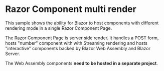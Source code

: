 # Razor Component multi render

This sample shows the ability for Blazor to host components with different rendering mode in a single Razor Component Page.

The Razor Component Page is server side render. It handles a POST form,  hosts "number" component with with Streaming rendering and hosts "interactive" components backed by Blazor Web Assembly and Blazor Server.

The Web Assembly components **need to be hosted in a separate project**. 